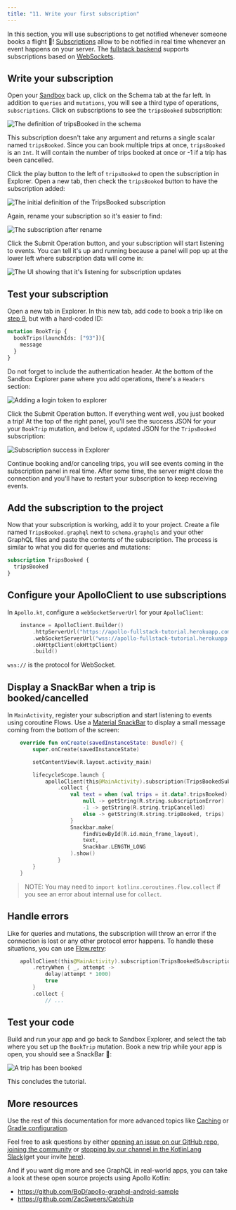 ```yaml
---
title: "11. Write your first subscription"
---
```


In this section, you will use subscriptions to get notified whenever someone books a flight 🚀! [Subscriptions](https://graphql.org/blog/subscriptions-in-graphql-and-relay/) allow to be notified in real time whenever an event happens on your server. The [fullstack backend](https://apollo-fullstack-tutorial.herokuapp.com) supports subscriptions based on [WebSockets](https://en.wikipedia.org/wiki/WebSocket).


## Write your subscription

Open your [Sandbox](https://studio.apollographql.com/sandbox/explorer?endpoint=https%3A%2F%2Fapollo-fullstack-tutorial.herokuapp.com) back up, click on the Schema tab at the far left. In addition to `queries` and `mutations`, you will see a third type of operations, `subscriptions`. Click on subscriptions to see the `tripsBooked` subscription:

<img alt="The definition of tripsBooked in the schema" class="screenshot" src="images/schema_tripsBooked_definition.png"/>

This subscription doesn't take any argument and returns a single scalar named `tripsBooked`. Since you can book multiple trips at once, `tripsBooked` is an `Int`. It will contain the number of trips booked at once or -1 if a trip has been cancelled.

Click the play button to the left of `tripsBooked` to open the subscription in Explorer. Open a new tab, then check the `tripsBooked` button to have the subscription added:

<img alt="The initial definition of the TripsBooked subscription" class="screenshot" src="images/explorer_tripsbooked_initial.png"/>

Again, rename your subscription so it's easier to find:

<img alt="The subscription after rename" class="screenshot" src="images/explorer_tripsbooked_renamed.png"/>

Click the Submit Operation button, and your subscription will start listening to events. You can tell it's up and running because a panel will pop up at the lower left where subscription data will come in:

<img alt="The UI showing that it's listening for subscription updates" class="screenshot" src="images/explorer_subscriptions_listening.png"/>

## Test your subscription

Open a new tab in Explorer. In this new tab, add code to book a trip like on [step 9](09-write-your-first-mutation), but with a hard-coded ID:

```graphql
mutation BookTrip {
  bookTrips(launchIds: ["93"]){
    message
  }
}
```

Do not forget to include the authentication header. At the bottom of the Sandbox Explorer pane where you add operations, there's a `Headers` section:

<img alt="Adding a login token to explorer" class="screenshot" src="images/explorer_authentication_header.png"/>

Click the Submit Operation button. If everything went well, you just booked a trip! At the top of the right panel, you'll see the success JSON for your your `BookTrip` mutation, and below it, updated JSON for the `TripsBooked` subscription:

<img alt="Subscription success in Explorer" class="screenshot" src="images/explorer_subscription_success.png"/>

Continue booking and/or canceling trips, you will see events coming in the subscription panel in real time. After some time, the server might close the connection and you'll have to restart your subscription to keep receiving events.

## Add the subscription to the project

Now that your subscription is working, add it to your project. Create a file named `TripsBooked.graphql` next to `schema.graphqls` and your other GraphQL files and paste the contents of the subscription. The process is similar to what you did for queries and mutations:

```graphql:title=app/src/main/graphql/com/example/rocketreserver/TripsBooked.graphql
subscription TripsBooked {
  tripsBooked
}
```

## Configure your ApolloClient to use subscriptions

In `Apollo.kt`, configure a `webSocketServerUrl` for your `ApolloClient`:

```kotlin:title=Apollo.kt
    instance = ApolloClient.Builder()
        .httpServerUrl("https://apollo-fullstack-tutorial.herokuapp.com/graphql")
        .webSocketServerUrl("wss://apollo-fullstack-tutorial.herokuapp.com/graphql")
        .okHttpClient(okHttpClient)
        .build()
```

`wss://` is the protocol for WebSocket.

## Display a SnackBar when a trip is booked/cancelled

In `MainActivity`, register your subscription and start listening to events using coroutine Flows. Use a [Material SnackBar](https://material.io/develop/android/components/snackbar/) to display a small message coming from the bottom of the screen:

```kotlin:title=MainActivity.kt
    override fun onCreate(savedInstanceState: Bundle?) {
        super.onCreate(savedInstanceState)

        setContentView(R.layout.activity_main)

        lifecycleScope.launch {
            apolloClient(this@MainActivity).subscription(TripsBookedSubscription()).toFlow()
                .collect {
                    val text = when (val trips = it.data?.tripsBooked) {
                        null -> getString(R.string.subscriptionError)
                        -1 -> getString(R.string.tripCancelled)
                        else -> getString(R.string.tripBooked, trips)
                    }
                    Snackbar.make(
                        findViewById(R.id.main_frame_layout),
                        text,
                        Snackbar.LENGTH_LONG
                    ).show()
                }
        }
    }
```

> NOTE: You may need to `import kotlinx.coroutines.flow.collect` if you see an error about internal use for `collect`.

## Handle errors

Like for queries and mutations, the subscription will throw an error if the connection is lost or any other protocol error happens. To handle these situations, you can use [Flow.retry](https://kotlin.github.io/kotlinx.coroutines/kotlinx-coroutines-core/kotlinx.coroutines.flow/retry.html):

```kotlin:title=MainActivity.kt
    apolloClient(this@MainActivity).subscription(TripsBookedSubscription()).toFlow()
        .retryWhen { _, attempt ->
            delay(attempt * 1000)
            true
        }
        .collect {
            // ...
```

## Test your code

Build and run your app and go back to Sandbox Explorer, and select the tab where you set up the `BookTrip` mutation. Book a new trip while your app is open, you should see a SnackBar 🚀:

<img alt="A trip has been booked" class="screenshot" src="images/snackbar.png"/>

This concludes the tutorial.

## More resources

Use the rest of this documentation for more advanced topics like [Caching](/essentials/caching/)  or [Gradle configuration](/essentials/plugin-configuration/).

Feel free to ask questions by either [opening an issue on our GitHub repo](https://github.com/apollographql/apollo-android/issues), [joining the community](http://community.apollographql.com/new-topic?category=Help&tags=mobile,client) or [stopping by our channel in the KotlinLang Slack](https://app.slack.com/client/T09229ZC6/C01A6KM1SBZ)(get your invite [here](https://slack.kotl.in/)).

And if you want dig more and see GraphQL in real-world apps, you can take a look at these open source projects using Apollo Kotlin:

* https://github.com/BoD/apollo-graphql-android-sample
* https://github.com/ZacSweers/CatchUp
